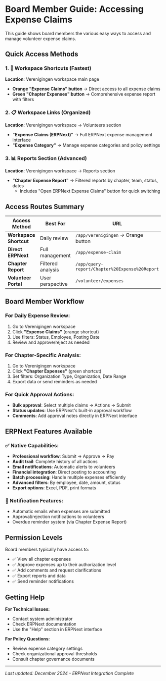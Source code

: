 # Board Member Guide: Accessing Expense Claims

This guide shows board members the various easy ways to access and manage volunteer expense claims.

## Quick Access Methods

### 1. 🚀 Workspace Shortcuts (Fastest)
**Location**: Verenigingen workspace main page
- **Orange "Expense Claims" button** → Direct access to all expense claims
- **Green "Chapter Expenses" button** → Comprehensive expense report with filters

### 2. 📋 Workspace Links (Organized)
**Location**: Verenigingen workspace → Volunteers section
- **"Expense Claims (ERPNext)"** → Full ERPNext expense management interface
- **"Expense Category"** → Manage expense categories and policy settings

### 3. 📊 Reports Section (Advanced)
**Location**: Verenigingen workspace → Reports section
- **"Chapter Expense Report"** → Filtered reports by chapter, team, status, dates
  - Includes "Open ERPNext Expense Claims" button for quick switching

## Access Routes Summary

| Access Method | Best For | URL |
|---------------|----------|-----|
| **Workspace Shortcut** | Daily review | `/app/verenigingen` → Orange button |
| **Direct ERPNext** | Full management | `/app/expense-claim` |
| **Chapter Report** | Filtered analysis | `/app/query-report/Chapter%20Expense%20Report` |
| **Volunteer Portal** | User perspective | `/volunteer/expenses` |

## Board Member Workflow

### For Daily Expense Review:
1. Go to Verenigingen workspace
2. Click **"Expense Claims"** (orange shortcut)
3. Use filters: Status, Employee, Posting Date
4. Review and approve/reject as needed

### For Chapter-Specific Analysis:
1. Go to Verenigingen workspace
2. Click **"Chapter Expenses"** (green shortcut)
3. Set filters: Organization Type, Organization, Date Range
4. Export data or send reminders as needed

### For Quick Approval Actions:
- **Bulk approval**: Select multiple claims → Actions → Submit
- **Status updates**: Use ERPNext's built-in approval workflow
- **Comments**: Add approval notes directly in ERPNext interface

## ERPNext Features Available

### ✅ Native Capabilities:
- **Professional workflow**: Submit → Approve → Pay
- **Audit trail**: Complete history of all actions
- **Email notifications**: Automatic alerts to volunteers
- **Financial integration**: Direct posting to accounting
- **Batch processing**: Handle multiple expenses efficiently
- **Advanced filters**: By employee, date, amount, status
- **Export options**: Excel, PDF, print formats

### 📧 Notification Features:
- Automatic emails when expenses are submitted
- Approval/rejection notifications to volunteers
- Overdue reminder system (via Chapter Expense Report)

## Permission Levels

Board members typically have access to:
- ✅ View all chapter expenses
- ✅ Approve expenses up to their authorization level
- ✅ Add comments and request clarifications
- ✅ Export reports and data
- ✅ Send reminder notifications

## Getting Help

**For Technical Issues:**
- Contact system administrator
- Check ERPNext documentation
- Use the "Help" section in ERPNext interface

**For Policy Questions:**
- Review expense category settings
- Check organizational approval thresholds
- Consult chapter governance documents

---

*Last updated: December 2024 - ERPNext Integration Complete*
